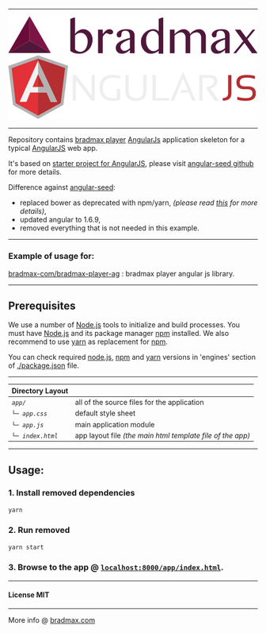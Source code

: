 ___
![Bradmax][bradmaxLogo]![AngularJs][angularJsLogo]
___
Repository contains [bradmax player][bradmax] [AngularJs][angularjs] application skeleton for a typical [AngularJS][angularjs] web app. 

It's based on [starter project for AngularJS][angular-seed], please visit [angular-seed github][angular-seed] for more details.

Difference against [angular-seed][angular-seed]:
- replaced bower as deprecated with npm/yarn, *(please read [this](https://bower.io/blog/2017/how-to-migrate-away-from-bower/) for more details)*,
- updated angular to 1.6.9,
- removed everything that is not needed in this example.
___
### Example of usage for:
[bradmax-com/bradmax-player-ag][git-player-ag] : bradmax player angular js library.
___
## Prerequisites
We use a number of [Node.js][node] tools to initialize and build processes. You must have [Node.js][node] and its package manager [npm][npm] installed.
We also recommend to use [yarn][yarn] as replacement for [npm][npm].

You can check required [node.js][node], [npm][npm] and [yarn][yarn] versions in 'engines' section of [./package.json](./package.json) file.
___
| Directory Layout |  |
|---|---|
| *`app/`*          | all of the source files for the application |
| *`└─ app.css`*    | default style sheet |
| *`└─ app.js`*     | main application module |
| *`└─ index.html`* | app layout file *(the main html template file of the app)* |
___
## Usage:
### 1. Install removed dependencies
```
yarn 
```
### 2. Run removed
```
yarn start
```
### 3. Browse to the app @ [`localhost:8000/app/index.html`][local-app-url].
___
#### License MIT 
___
More info @ [bradmax.com][bradmax]

[bradmax]: https://bradmax.com
[bradmax-doc-config]: https://bradmax.com/static/player-doc/configuration.html
[npm-player-ag]: https://npmjs.com/package/bradmax-player-ag
[npm-player-ng]: https://npmjs.com/package/bradmax-player-ng
[npm-player-rxjs]: https://npmjs.com/package/bradmax-player-rxjs
[npm-player-js]: https://npmjs.com/package/bradmax-player-js
[git-player-ag]: https://github.com/bradmax-com/bradmax-player-ag
[git-player-ag-example]: https://github.com/bradmax-com/bradmax-player-ag-example
[git-player-ng]: https://github.com/bradmax-com/bradmax-player-ng
[git-player-ng-example]: https://github.com/bradmax-com/bradmax-player-ng-example
[git-player-rxjs]: https://github.com/bradmax-com/bradmax-player-rxjs
[git-player-rxjs-example]: https://github.com/bradmax-com/bradmax-player-rxjs-example
[git-player-js]: https://github.com/bradmax-com/bradmax-player-js

[local-app-url]: localhost:8000/app/index.html
[angular-seed]: https://github.com/angular/angular-seed
[angularjs]: https://angularjs.org/
[node]: https://nodejs.org/
[npm]: https://www.npmjs.org/
[yarn]: https://yarnpkg.com/

[bradmaxLogo]: https://raw.githubusercontent.com/bradmax-com/bradmax-player-ag-example/master/assets/md/bradmax.svg?sanitize=true
[angularJsLogo]: https://raw.githubusercontent.com/bradmax-com/bradmax-player-ag-example/master/assets/md/ag.svg?sanitize=true
